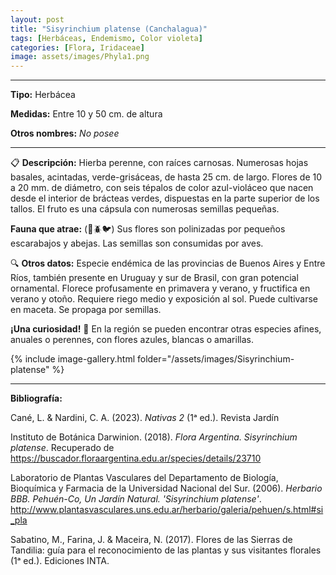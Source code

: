 ```yaml
---
layout: post
title: "Sisyrinchium platense (Canchalagua)"
tags: [Herbáceas, Endemismo, Color violeta]
categories: [Flora, Iridaceae]
image: assets/images/Phyla1.png
---
```


***

**Tipo:** Herbácea

**Medidas:** Entre 10 y 50 cm. de altura

**Otros nombres:** *No posee*

***

📋 **Descripción:** Hierba perenne, con raíces carnosas. Numerosas hojas basales, acintadas, verde-grisáceas, de hasta 25 cm. de largo. Flores de 10 a 20 mm. de diámetro, con seis tépalos de color azul-violáceo que nacen desde el interior de brácteas verdes, dispuestas en la parte superior de los tallos. El fruto es una cápsula con numerosas semillas pequeñas.

**Fauna que atrae:** (🐝🪲🐦) Sus flores son polinizadas por pequeños escarabajos y abejas. Las semillas son consumidas por aves.

🔍 **Otros datos:** Especie endémica de las provincias de Buenos Aires y Entre Ríos, también presente en Uruguay y sur de Brasil, con gran potencial ornamental. Florece profusamente en primavera y verano, y fructifica en verano y otoño. Requiere riego medio y exposición al sol. Puede cultivarse en maceta. Se propaga por semillas.

**¡Una curiosidad!** 👀 En la región se pueden encontrar otras especies afines, anuales o perennes, con flores azules, blancas o amarillas.

 {% include image-gallery.html folder="/assets/images/Sisyrinchium-platense" %}

***

**Bibliografía:**

Cané, L. & Nardini, C. A. (2023). *Nativas 2* (1ᵃ ed.). Revista Jardín

Instituto de Botánica Darwinion. (2018). *Flora Argentina. Sisyrinchium platense*. Recuperado de https://buscador.floraargentina.edu.ar/species/details/23710

Laboratorio de Plantas Vasculares del Departamento de Biología, Bioquímica y Farmacia de la Universidad Nacional del Sur. (2006). *Herbario BBB. Pehuén-Co, Un Jardín Natural. 'Sisyrinchium platense'*. http://www.plantasvasculares.uns.edu.ar/herbario/galeria/pehuen/s.html#si_pla

Sabatino, M., Farina, J. & Maceira, N. (2017). Flores de las Sierras de Tandilia: guía para el reconocimiento de las plantas y sus visitantes florales (1ᵃ ed.). Ediciones INTA.
